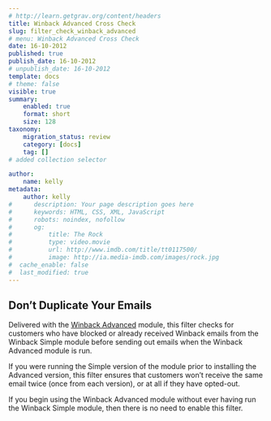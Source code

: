 ```yaml
---
# http://learn.getgrav.org/content/headers
title: Winback Advanced Cross Check
slug: filter_check_winback_advanced
# menu: Winback Advanced Cross Check
date: 16-10-2012
published: true
publish_date: 16-10-2012
# unpublish_date: 16-10-2012
template: docs
# theme: false
visible: true
summary:
    enabled: true
    format: short
    size: 128
taxonomy:
    migration_status: review
    category: [docs]
    tag: []
# added collection selector

author:
    name: kelly
metadata:
    author: kelly
#      description: Your page description goes here
#      keywords: HTML, CSS, XML, JavaScript
#      robots: noindex, nofollow
#      og:
#          title: The Rock
#          type: video.movie
#          url: http://www.imdb.com/title/tt0117500/
#          image: http://ia.media-imdb.com/images/rock.jpg
#  cache_enable: false
#  last_modified: true
---
```


## Don’t Duplicate Your Emails

Delivered with the [Winback Advanced](/documentation/mailbeez/winback_advanced/) module, this filter checks for customers who have blocked or already received Winback emails from the Winback Simple module before sending out emails when the Winback Advanced module is run.

If you were running the Simple version of the module prior to installing the Advanced version, this filter ensures that customers won’t receive the same email twice (once from each version), or at all if they have opted-out.

If you begin using the Winback Advanced module without ever having run the Winback Simple module, then there is no need to enable this filter.
